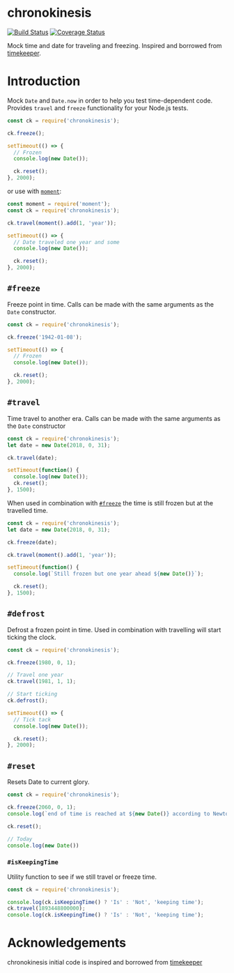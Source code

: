 chronokinesis
=============
[![Build Status](https://travis-ci.org/paed01/chronokinesis.svg?branch=master)](https://travis-ci.org/paed01/chronokinesis) [![Coverage Status](https://coveralls.io/repos/github/paed01/chronokinesis/badge.svg?branch=master)](https://coveralls.io/github/paed01/chronokinesis?branch=master)

Mock time and date for traveling and freezing. Inspired and borrowed from [timekeeper](https://github.com/vesln/timekeeper).

# Introduction

Mock `Date` and `Date.now` in order to help you test time-dependent code. Provides `travel` and `freeze` functionality for your Node.js tests.

```javascript
const ck = require('chronokinesis');

ck.freeze();

setTimeout(() => {
  // Frozen
  console.log(new Date());

  ck.reset();
}, 2000);
```

or use with [`moment`](http://momentjs.com):

```javascript
const moment = require('moment');
const ck = require('chronokinesis');

ck.travel(moment().add(1, 'year'));

setTimeout(() => {
  // Date traveled one year and some
  console.log(new Date());

  ck.reset();
}, 2000);
```

## `#freeze`

Freeze point in time. Calls can be made with the same arguments as the `Date` constructor.

```javascript
const ck = require('chronokinesis');

ck.freeze('1942-01-08');

setTimeout(() => {
  // Frozen
  console.log(new Date());

  ck.reset();
}, 2000);
```

## `#travel`

Time travel to another era. Calls can be made with the same arguments as the `Date` constructor

```javascript
const ck = require('chronokinesis');
let date = new Date(2018, 0, 31);

ck.travel(date);

setTimeout(function() {
  console.log(new Date());
  ck.reset();
}, 1500);
```

When used in combination with [`#freeze`](#freeze) the time is still frozen but at the travelled time.

```javascript
const ck = require('chronokinesis');
let date = new Date(2018, 0, 31);

ck.freeze(date);

ck.travel(moment().add(1, 'year'));

setTimeout(function() {
  console.log(`Still frozen but one year ahead ${new Date()}`);

  ck.reset();
}, 1500);
```

## `#defrost`

Defrost a frozen point in time. Used in combination with travelling will start ticking the clock.

```javascript
const ck = require('chronokinesis');

ck.freeze(1980, 0, 1);

// Travel one year
ck.travel(1981, 1, 1);

// Start ticking
ck.defrost();

setTimeout(() => {
  // Tick tack
  console.log(new Date());

  ck.reset();
}, 2000);
```

## `#reset`

Resets Date to current glory.

```javascript
const ck = require('chronokinesis');

ck.freeze(2060, 0, 1);
console.log(`end of time is reached at ${new Date()} according to Newton`)

ck.reset();

// Today
console.log(new Date())
```

### `#isKeepingTime`

Utility function to see if we still travel or freeze time.

```javascript
const ck = require('chronokinesis');

console.log(ck.isKeepingTime() ? 'Is' : 'Not', 'keeping time');
ck.travel(1893448800000);
console.log(ck.isKeepingTime() ? 'Is' : 'Not', 'keeping time');
```

# Acknowledgements

chronokinesis initial code is inspired and borrowed from [timekeeper](https://github.com/vesln/timekeeper)
